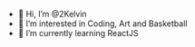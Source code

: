 - 👋 Hi, I’m @2Kelvin
- 👀 I’m interested in Coding, Art and Basketball
- 🌱 I’m currently learning ReactJS

<!---
2Kelvin/2Kelvin is a ✨ special ✨ repository because its `README.md` (this file) appears on your GitHub profile.
You can click the Preview link to take a look at your changes.
--->
